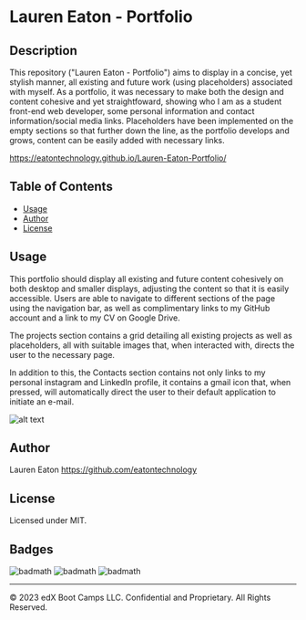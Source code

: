# Lauren Eaton - Portfolio

## Description 

This repository ("Lauren Eaton - Portfolio") aims to display in a concise, yet stylish manner, all existing and future work (using placeholders) associated with myself. As a portfolio, it was necessary to make both the design and content cohesive and yet straightfoward, showing who I am as a student front-end web developer, some personal information and contact information/social media links. Placeholders have been implemented on the empty sections so that further down the line, as the portfolio develops and grows, content can be easily added with necessary links.

https://eatontechnology.github.io/Lauren-Eaton-Portfolio/

## Table of Contents 

* [Usage](#usage)
* [Author](#author)
* [License](#license)

## Usage 

This portfolio should display all existing and future content cohesively on both desktop and smaller displays, adjusting the content so that it is easily accessible. Users are able to navigate to different sections of the page using the navigation bar, as well as complimentary links to my GitHub account and a link to my CV on Google Drive.

The projects section contains a grid detailing all existing projects as well as placeholders, all with suitable images that, when interacted with, directs the user to the necessary page.

In addition to this, the Contacts section contains not only links to my personal instagram and LinkedIn profile, it contains a gmail icon that, when pressed, will automatically direct the user to their default application to initiate an e-mail.

![alt text](../challenge-portfolio/assets/images/webpage%20gif.gif)

## Author

Lauren Eaton
https://github.com/eatontechnology

## License

Licensed under MIT.

## Badges

![badmath](https://img.shields.io/badge/HTML%20-%20blue)
![badmath](https://img.shields.io/badge/CSS%20-%20purple)
![badmath](https://img.shields.io/badge/MIT%20-%20License%20-%20green)

---

© 2023 edX Boot Camps LLC. Confidential and Proprietary. All Rights Reserved.